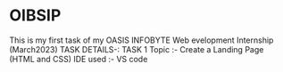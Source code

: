 # OIBSIP
This is my first task of my OASIS INFOBYTE Web evelopment Internship (March2023) 
TASK DETAILS-: 
  TASK 1
  Topic :- Create a Landing Page (HTML and CSS)
  IDE used :- VS code

